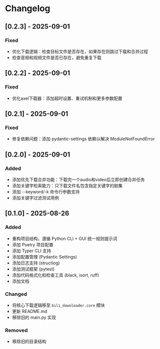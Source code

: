 # Changelog

## [0.2.3] - 2025-09-01

### Fixed

- 优化下载逻辑：检查目标文件是否存在，如果存在则跳过下载和合并过程
- 检查音频和视频文件是否已存在，避免重复下载

## [0.2.2] - 2025-09-01

### Fixed

- 优化axel下载器：添加超时设置、重试机制和更多参数配置

## [0.2.1] - 2025-09-01

### Fixed

- 修复依赖问题：添加 pydantic-settings 依赖以解决 ModuleNotFoundError

## [0.2.0] - 2025-09-01

### Added

- 添加优先下载合并功能：下载完一个audio和video后立即创建合并任务
- 添加关键字检索能力：只下载文件名包含指定关键字的剧集
- 添加 --keyword/-k 命令行参数支持
- 添加关键字过滤测试用例

## [0.1.0] - 2025-08-26

### Added

- 重构项目结构，遵循 Python CLI + GUI 统一规则提示词
- 添加 Poetry 项目配置
- 添加 Typer CLI 支持
- 添加配置管理 (Pydantic Settings)
- 添加日志支持 (structlog)
- 添加测试框架 (pytest)
- 添加代码格式化和检查工具 (black, isort, ruff)
- 添加文档

### Changed

- 将核心下载逻辑移至 `bili_downloader.core` 模块
- 更新 README.md
- 移除旧的 main.py 实现

### Removed

- 移除旧的目录结构
